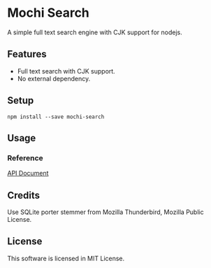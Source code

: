 # Mochi Search

A simple full text search engine with CJK support for nodejs.

## Features

- Full text search with CJK support.
- No external dependency.

## Setup

```
npm install --save mochi-search
```

## Usage

### Reference

[API Document](https://siuying.github.io/mochi-search/index.js.html)

## Credits

Use SQLite porter stemmer from Mozilla Thunderbird, Mozilla Public License.

## License

This software is licensed in MIT License.
